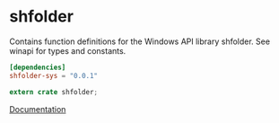 # shfolder #
Contains function definitions for the Windows API library shfolder. See winapi for types and constants.

```toml
[dependencies]
shfolder-sys = "0.0.1"
```

```rust
extern crate shfolder;
```

[Documentation](https://retep998.github.io/doc/shfolder/)
